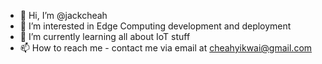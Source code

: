 - 👋 Hi, I’m @jackcheah
- 👀 I’m interested in Edge Computing development and deployment
- 🌱 I’m currently learning all about IoT stuff
- 📫 How to reach me - contact me via email at cheahyikwai@gmail.com

<!---
jackcheah/jackcheah is a ✨ special ✨ repository because its `README.md` (this file) appears on your GitHub profile.
You can click the Preview link to take a look at your changes.
--->
